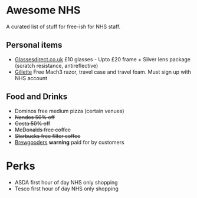 # Awesome NHS

A curated list of stuff for free-ish for NHS staff.

## Personal items
* [Glassesdirect.co.uk](https://www.glassesdirect.co.uk/help/nhs-staff-terms-and-conditions/) £10 glasses - Upto £20 frame + Silver lens package (scratch resistance, antireflective)
* [Gillette](https://www.gillette.co.uk/nhsfrontline.list?utm_source=nhs-frontline-march-workflow-580) Free Mach3 razor, travel case and travel foam. Must sign up with NHS account


## Food and Drinks
* Dominos free medium pizza (certain venues)
* ~~Nandos 50% off~~
* ~~Costa 50% off~~
* ~~McDonalds free coffee~~
* ~~Starbucks free filter coffee~~
* [Brewgooders](https://www.brewgooder.com/oneonus) **warning** paid for by customers

# Perks
* ASDA first hour of day NHS only shopping
* Tesco first hour of day NHS only shopping